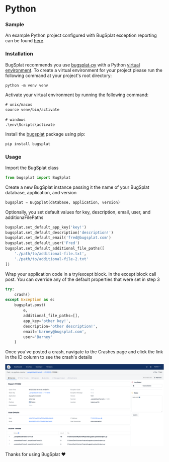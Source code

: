 # Python

### Sample

An example Python project configured with BugSplat exception reporting can be found [here](https://github.com/BugSplat-Git/my-python-crasher).

### Installation

BugSplat recommends you use [bugsplat-py](https://github.com/BugSplat-Git/bugsplat-py) with a Python [virtual environment](https://docs.python.org/3/library/venv.html). To create a virtual environment for your project please run the following command at your project's root directory:

```shell
python -m venv venv
```

Activate your virtual environment by running the following command:

```shell
# unix/macos
source venv/bin/activate

# windows
.\env\Scripts\activate
```

Install the [bugsplat](https://pypi.org/project/bugsplat) package using pip:

```bash
pip install bugsplat
```

### Usage

Import the BugSplat class

```python
from bugsplat import BugSplat
```

Create a new BugSplat instance passing it the name of your BugSplat database, application, and version

```python
bugsplat = BugSplat(database, application, version)
```

Optionally, you set default values for key, description, email, user, and additionaFilePaths

```python
bugsplat.set_default_app_key('key!')
bugsplat.set_default_description('description!')
bugsplat.set_default_email('fred@bugsplat.com')
bugsplat.set_default_user('Fred')
bugsplat.set_default_additional_file_paths([
    './path/to/additional-file.txt',
    './path/to/additional-file-2.txt'
])
```

Wrap your application code in a try/except block. In the except block call post. You can override any of the default properties that were set in step 3

```python
try:
    crash()
except Exception as e:
    bugsplat.post(
        e,
        additional_file_paths=[],
        app_key='other key!',
        description='other description!',
        email='barney@bugsplat.com',
        user='Barney'
    )
```

Once you've posted a crash, navigate to the Crashes page and click the link in the ID column to see the crash's details

![](<../../../../.gitbook/assets/image (2) (2).png>)

Thanks for using BugSplat ❤️
